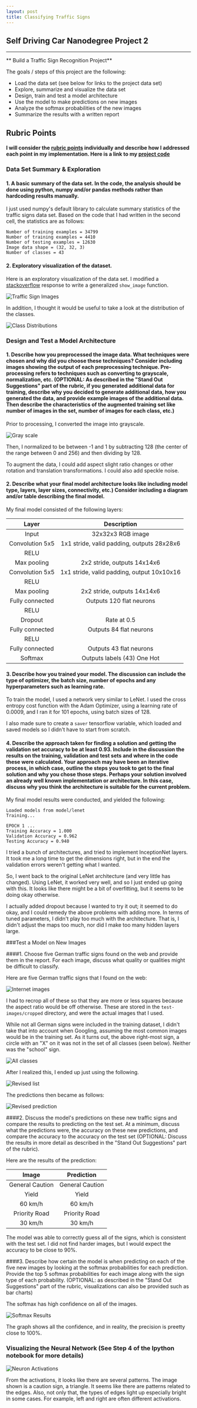 ```yaml
---
layout: post
title: Classifying Traffic Signs
---
```

## Self Driving Car Nanodegree Project 2

---

** Build a Traffic Sign Recognition Project**

The goals / steps of this project are the following:
* Load the data set (see below for links to the project data set)
* Explore, summarize and visualize the data set
* Design, train and test a model architecture
* Use the model to make predictions on new images
* Analyze the softmax probabilities of the new images
* Summarize the results with a written report


[//]: # (Image References)

[image1]: ./examples/visualization.jpg "Visualization"
[image2]: ./examples/grayscale.jpg "Grayscaling"
[image3]: ./examples/random_noise.jpg "Random Noise"
[image4]: ./examples/placeholder.png "Traffic Sign 1"
[image5]: ./examples/placeholder.png "Traffic Sign 2"
[image6]: ./examples/placeholder.png "Traffic Sign 3"
[image7]: ./examples/placeholder.png "Traffic Sign 4"
[image8]: ./examples/placeholder.png "Traffic Sign 5"

## Rubric Points
#### I will consider the [rubric points](https://review.udacity.com/#!/rubrics/481/view) individually and describe how I addressed each point in my implementation.  Here is a link to my [project code](https://github.com/udacity/CarND-Traffic-Sign-Classifier-Project/blob/master/Traffic_Sign_Classifier.ipynb)

### Data Set Summary & Exploration

#### 1. A basic summary of the data set. In the code, the analysis should be done using python, numpy and/or pandas methods rather than hardcoding results manually.

I just used numpy's default library to calculate summary statistics of the traffic
signs data set. Based on the code that I had written in the second cell, the statistics are as follows:

```
Number of training examples = 34799
Number of training examples = 4410
Number of testing examples = 12630
Image data shape = (32, 32, 3)
Number of classes = 43
```

#### 2. Exploratory visualization of the dataset.

Here is an exploratory visualization of the data set. I modified a [stackoverflow](https://stackoverflow.com/questions/35692507/plot-several-image-files-in-matplotlib-subplots) response to write a generalized `show_image` function. 

![Traffic Sign Images](examples/traffic-sign-images.png)

In addition, I thought it would be useful to take a look at the distribution of the classes.

![Class Distributions](examples/distributions.png)

### Design and Test a Model Architecture

#### 1. Describe how you preprocessed the image data. What techniques were chosen and why did you choose these techniques? Consider including images showing the output of each preprocessing technique. Pre-processing refers to techniques such as converting to grayscale, normalization, etc. (OPTIONAL: As described in the "Stand Out Suggestions" part of the rubric, if you generated additional data for training, describe why you decided to generate additional data, how you generated the data, and provide example images of the additional data. Then describe the characteristics of the augmented training set like number of images in the set, number of images for each class, etc.)

Prior to processing, I converted the image into grayscale.

![Gray scale](examples/before-after.png)

Then, I normalized to be between -1 and 1 by subtracting 128 (the center of the range between 0 and 256) and then dividing by 128.

To augment the data, I could add aspect slight ratio changes or other rotation and translation transformations. I could also add speckle noise.


#### 2. Describe what your final model architecture looks like including model type, layers, layer sizes, connectivity, etc.) Consider including a diagram and/or table describing the final model.

My final model consisted of the following layers:

| Layer         		|     Description	        					| 
|:---------------------:|:---------------------------------------------:| 
| Input         		| 32x32x3 RGB image | 
| Convolution 5x5     	| 1x1 stride, valid padding, outputs 28x28x6 |
| RELU					|						|
| Max pooling	      	| 2x2 stride,  outputs 14x14x6 |
| Convolution 5x5	    | 1x1 stride, valid padding, output 10x10x16    |
| RELU					|						|
| Max pooling	      	| 2x2 stride,  outputs 14x14x6 |
| Fully connected		|  Outputs 120 flat neurons|
| RELU					|						|
| Dropout					|	Rate at 0.5 |
| Fully connected		|  Outputs 84 flat neurons|
| RELU					|						|
| Fully connected		|  Outputs 43 flat neurons|
| Softmax				| Outputs labels (43) One Hot|
 


#### 3. Describe how you trained your model. The discussion can include the type of optimizer, the batch size, number of epochs and any hyperparameters such as learning rate.

To train the model, I used a network very similar to LeNet. I used the cross entropy cost function with the Adam Optimizer, using a learning rate of 0.0009, and I ran it for 101 epochs, using batch sizes of 128. 

I also made sure to create a `saver` tensorflow variable, which loaded and saved models so I didn't have to start from scratch.

#### 4. Describe the approach taken for finding a solution and getting the validation set accuracy to be at least 0.93. Include in the discussion the results on the training, validation and test sets and where in the code these were calculated. Your approach may have been an iterative process, in which case, outline the steps you took to get to the final solution and why you chose those steps. Perhaps your solution involved an already well known implementation or architecture. In this case, discuss why you think the architecture is suitable for the current problem.

My final model results were conducted, and yielded the following:

```
Loaded models from model/lenet
Training...

EPOCH 1 ...
Training Accuracy = 1.000
Validation Accuracy = 0.962
Testing Accuracy = 0.940
```

I tried a bunch of architectures, and tried to implement InceptionNet layers. It took me a long time to get the dimensions right, but in the end the validation errors weren't getting what I wanted.

So, I went back to the original LeNet architecture (and very little has changed). Using LeNet, it worked very well, and so I just ended up going with this. It looks like there might be a bit of overfitting, but it seems to be doing okay otherwise.

I actually added dropout because I wanted to try it out; it seemed to do okay, and I could remedy the above problems with adding more. In terms of tuned parameters, I didn't play too much with the architecture. That is, I didn't adjust the maps too much, nor did I make too many hidden layers large.
 

###Test a Model on New Images

####1. Choose five German traffic signs found on the web and provide them in the report. For each image, discuss what quality or qualities might be difficult to classify.

Here are five German traffic signs that I found on the web:

![Internet images](examples/internet-images.png)

I had to recrop all of these so that they are more or less squares because the aspect ratio would be off otherwise. These are stored in the `test-images/cropped` directory, and were the actual images that I used. 

While not all German signs were included in the training dataset, I didn't take that into account when Googling, assuming the most common images would be in the training set. As it turns out, the above right-most sign, a circle with an "X" on it was not in the set of all classes (seen below). Neither was the "school" sign. 

![All classes](examples/all-classes.png)

After I realized this, I ended up just using the following.

![Revised list](examples/revised-list.png)

The predictions then became as follows:

![Revised prediction](examples/predicted-revised.png)

####2. Discuss the model's predictions on these new traffic signs and compare the results to predicting on the test set. At a minimum, discuss what the predictions were, the accuracy on these new predictions, and compare the accuracy to the accuracy on the test set (OPTIONAL: Discuss the results in more detail as described in the "Stand Out Suggestions" part of the rubric).

Here are the results of the prediction:

| Image			        |     Prediction	        					| 
|:---------------------:|:---------------------------------------------:| 
| General Caution      		| General Caution   									| 
| Yield     			| Yield										|
| 60 km/h					| 60 km/h											|
| Priority Road 	      		| Priority Road					 				|
| 30 km/h 			| 30 km/h      							|


The model was able to correctly guess all of the signs, which is consistent with the test set. I did not find harder images, but I would expect the accuracy to be close to 90%.

####3. Describe how certain the model is when predicting on each of the five new images by looking at the softmax probabilities for each prediction. Provide the top 5 softmax probabilities for each image along with the sign type of each probability. (OPTIONAL: as described in the "Stand Out Suggestions" part of the rubric, visualizations can also be provided such as bar charts)

The softmax has high confidence on all of the images.

![Softmax Results](examples/softmax.png)

The graph shows all the confidence, and in reality, the precision is preetty close to 100%.

### Visualizing the Neural Network (See Step 4 of the Ipython notebook for more details)

![Neuron Activations](examples/neuron-activation.png)

From the activations, it looks like there are several patterns. The image shown is a caution sign, a triangle. It seems like there are patterns related to the edges. Also, not only that, the types of edges light up especially bright in some cases. For example, left and right are often different activations.


